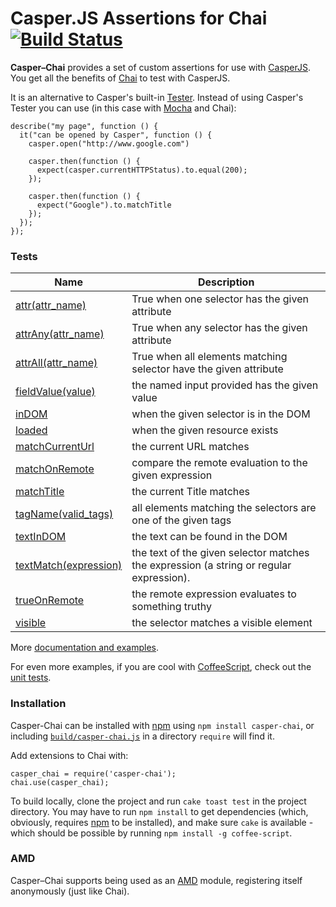 # Casper.JS Assertions for Chai [![Build Status](https://secure.travis-ci.org/brianmhunt/casper-chai.png?branch=master)](https://travis-ci.org/brianmhunt/casper-chai)

**Casper–Chai** provides a set of custom assertions for use with [CasperJS][].
You get all the benefits of [Chai][] to test with CasperJS.

It is an alternative to Casper's built-in [Tester][].  Instead of using
Casper's Tester you can use (in this case with [Mocha][] and Chai):

    describe("my page", function () {
      it("can be opened by Casper", function () {
        casper.open("http://www.google.com")

        casper.then(function () {
          expect(casper.currentHTTPStatus).to.equal(200);
        });

        casper.then(function () {
          expect("Google").to.matchTitle
        });
      });
    });

### Tests

<table>
  <thead>
    <th>Name</th>
    <th>Description</th>
  </thead>
  <tbody>
    <tr>
      <td><a href='casper-chai/blob/master/build/casper-chai.md#attr'>attr(attr_name)</a></td>
      <td>True when one selector has the given attribute
      </td>
    </tr>
    <tr>
      <td><a href='casper-chai/blob/master/build/casper-chai.md#attrany'>attrAny(attr_name)</a></td>
      <td>True when any selector has the given attribute
      </td>
    </tr>
    <tr>
      <td><a href='casper-chai/blob/master/build/casper-chai.md#attrall'>attrAll(attr_name)</a></td>
      <td>True when all elements matching selector have the given attribute
      </td>
    </tr>
    <tr>
      <td><a href='casper-chai/blob/master/build/casper-chai.md#fieldvalue'>fieldValue(value)</a></td>
      <td>
        the named input provided has the given value
      </td>
    </tr>
    <tr>
      <td><a href='casper-chai/blob/master/build/casper-chai.md#indom'>inDOM</a></td>
      <td>when the given selector is in the DOM</td>
    </tr>
    <tr>
      <td><a href='casper-chai/blob/master/build/casper-chai.md#loaded'>loaded</a></td>
      <td>when the given resource exists</td>
    </tr>
    <tr>
      <td><a href='casper-chai/blob/master/build/casper-chai.md#matchcurrenturl'>matchCurrentUrl</a></td>
      <td>the current URL matches</td>
    </tr>
    <tr>
      <td><a href='casper-chai/blob/master/build/casper-chai.md#matchonremote'>matchOnRemote</a></td>
      <td>compare the remote evaluation to the given expression</td>
    </tr>
    <tr>
      <td><a href='casper-chai/blob/master/build/casper-chai.md#matchtitle'>matchTitle</a></td>
      <td>the current Title matches</td>
    </tr>
    <tr>
      <td><a href='casper-chai/blob/master/build/casper-chai.md#tagname'>tagName(valid_tags)</a></td>
      <td>all elements matching the selectors are one of the given tags</td>
    </tr>
    <tr>
      <td><a href='casper-chai/blob/master/build/casper-chai.md#textindom'>textInDOM</a></td>
      <td>the text can be found in the DOM</td>
    </tr>
    <tr>
      <td><a href='casper-chai/blob/master/build/casper-chai.md#textmatch'>textMatch(expression)</a></td>
      <td>
        the text of the given selector matches the expression (a string
        or regular expression).
      </td>
    </tr>
    <tr>
      <td><a href='casper-chai/blob/master/build/casper-chai.md#trueonremote'>trueOnRemote</a></td>
      <td>the remote expression evaluates to something truthy</td>
    </tr>
    <tr>
      <td><a href='casper-chai/blob/master/build/casper-chai.md#visible'>visible</a></td>
      <td>the selector matches a visible element</td>
    </tr>
  </tbody>
</table>

More [documentation and examples](casper-chai/blob/master/build/casper-chai.md).

For even more examples, if you are cool with
[CoffeeScript](http://coffeescript.org/), check out the [unit
tests](https://github.com/brianmhunt/casper-chai/blob/master/test/common.coffee).


### Installation

Casper-Chai can be installed with [npm][] using `npm install casper-chai`, or
including
[`build/casper-chai.js`](https://raw.github.com/brianmhunt/casper-chai/master/build/casper-chai.js)
in a directory `require` will find it.

Add extensions to Chai with:

    casper_chai = require('casper-chai');
    chai.use(casper_chai);

To build locally, clone the project and run `cake toast test` in the
project directory. You may have to run `npm install` to get dependencies
(which, obviously, requires [npm][] to be installed), and make sure `cake` is
available - which should be possible by running `npm install -g coffee-script`.

### AMD

Casper–Chai supports being used as an [AMD][] module, registering itself
anonymously (just like Chai).

[CasperJS]: http://casperjs.org/
[Chai]: http://chaijs.com/
[Mocha]: http://visionmedia.github.com/mocha/
[AMD]: https://github.com/amdjs/amdjs-api/wiki/AMD
[npm]: https://npmjs.org/
[Tester]: http://casperjs.org/api.html#tester

